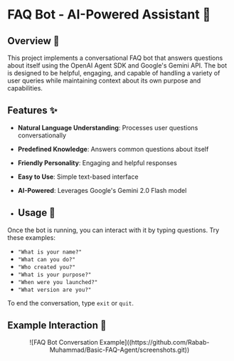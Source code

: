 # FAQ Bot - AI-Powered Assistant 🤖


## Overview 📝

This project implements a conversational FAQ bot that answers questions about itself using the OpenAI Agent SDK and Google's Gemini API. The bot is designed to be helpful, engaging, and capable of handling a variety of user queries while maintaining context about its own purpose and capabilities.

## Features ✨

- **Natural Language Understanding**: Processes user questions conversationally
- **Predefined Knowledge**: Answers common questions about itself
- **Friendly Personality**: Engaging and helpful responses
- **Easy to Use**: Simple text-based interface
- **AI-Powered**: Leverages Google's Gemini 2.0 Flash model

- ## Usage 🚀

Once the bot is running, you can interact with it by typing questions. Try these examples:

- `"What is your name?"`
- `"What can you do?"`
- `"Who created you?"`
- `"What is your purpose?"`
- `"When were you launched?"`
- `"What version are you?"`

To end the conversation, type `exit` or `quit`.

## Example Interaction 💬

<div align="center">
![FAQ Bot Conversation Example]((https://github.com/Rabab-Muhammad/Basic-FAQ-Agent/screenshots.git))

</div>


